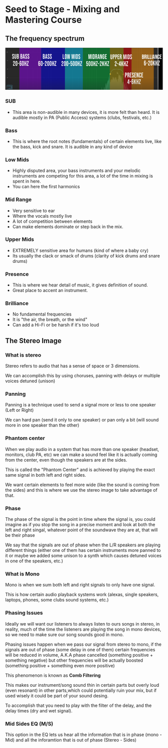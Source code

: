 # Seed to Stage - Mixing and Mastering Course
## The frequency spectrum
![Frequency Table](./media/frequency-table.PNG)

### SUB
- This area is non-audible in many devices, it is more felt than heard. It is audible mostly in PA (Public Access) systems (clubs, festivals, etc.)

### Bass
- This is where the root notes (fundamentals) of certain elements live, like the bass, kick and snare. It is audible in any kind of device

### Low Mids
- Highly disputed area, your bass instruments and your melodic instruments are competing for this area, a lot of the time in mixing is spent in here.
- You can here the first harmonics

### Mid Range
- Very sensitive to ear
- Where the vocals mostly live
- A lot of competition between elements
- Can make elements dominate or step back in the mix.

### Upper Mids
- EXTREMELY sensitive area for humans (kind of where a baby cry)
- Its usually the clack or smack of drums (clarity of kick drums and snare drums)

### Presence
- This is where we hear detail of music, it gives definition of sound.
- Great place to accent an instrument.

### Brilliance
- No fundamental frequencies
- It is "the air, the breath, or the wind"
- Can add a Hi-Fi or be harsh if it's too loud


## The Stereo Image
### What is stereo
Stereo refers to audio that has a sense of space or 3 dimensions.

We can accomplish this by using choruses, panning with delays or multiple voices detuned (unison)


### Panning
Panning is a technique used to send a signal more or less to one speaker (Left or Right)

We can hard pan (send it only to one speaker) or pan only a bit (will sound more in one speaker than the other)

### Phantom center
When we play audio in a system that has more than one speaker (headset, monitors, club PA, etc) we can make a sound feel like it is actually coming from the center, even though the speakers are at the sides.

This is called the "Phantom Center" and is achieved by playing the exact same signal in both left and right sides.

We want certain elements to feel more wide (like the sound is coming from the sides) and this is where we use the stereo image to take advantage of that.

### Phase
The phase of the signal is the point in time where the signal is, you could imagine as if you stop the song in a precise moment and look at both the left and right singal, whatever point of the soundwave they are at, that will be their phase

We say that the signals are out of phase when the L/R speakers are playing different things (either one of them has certain instruments more panned to it or maybe we added some unison to a synth which causes detuned voices in one of the speakers, etc.)


### What is Mono
Mono is when we sum both left and right signals to only have one signal.

This is how certain audio playback systems work (alexas, single speakers, laptops, phones, some clubs sound systems, etc.)


### Phasing Issues
Ideally we will want our listeners to always listen to ours songs in stereo, in reality, much of the time the listeners are playing the song in mono devices, so we need to make sure our song sounds good in mono.

Phasing issues happen when we pass our signal from stereo to mono, if the signals are out of phase (some delay in one  of them) certain frequencies will be reduced in volume, A.K.A phase cancelled (something positive + something negative) but other frequencies will be actually boosted (something positive + something even more positive)

This phenomenon is known as **Comb Filtering**

This makes our instrument/song sound thin in certain parts but overly loud (even resonant) in other parts,which could potentially ruin your mix, but if used wisely it could be part of your sound desing.

To accomplish that you need to play with the filter of the delay, and the delay times (dry and wet signal).

### Mid Sides EQ (M/S)
This option in the EQ lets us hear all the information that is in phase (mono - Mid) and all the inforamtion that is out of phase (Stereo - Sides)







